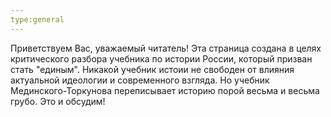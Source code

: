 ```yaml
---
type:general
---
```

Приветствуем Вас, уважаемый читатель! Эта страница создана в целях критического разбора учебника по истории России, который призван стать "единым". Никакой учебник истоии не свободен от влияния актуальной идеологии и современного взгляда. Но учебник Мединского-Торкунова переписывает историю порой весьма и весьма грубо. Это и обсудим! 